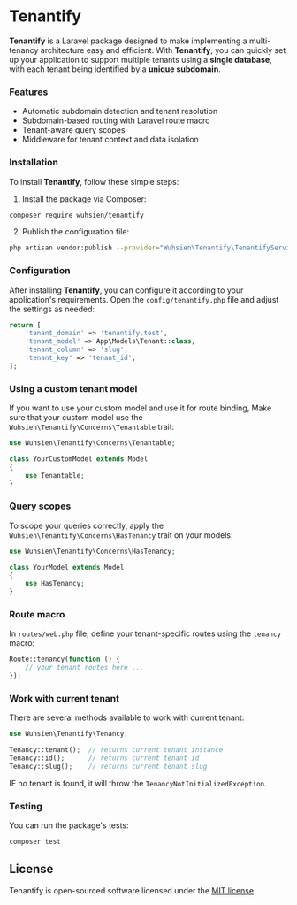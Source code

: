 # Tenantify

**Tenantify** is a Laravel package designed to make implementing a multi-tenancy architecture easy and efficient. With **Tenantify**, you can quickly set up your application to support multiple tenants using a **single database**, with each tenant being identified by a **unique subdomain**.

### Features

* Automatic subdomain detection and tenant resolution
* Subdomain-based routing with Laravel route macro
* Tenant-aware query scopes
* Middleware for tenant context and data isolation

### Installation

To install **Tenantify**, follow these simple steps:

1. Install the package via Composer:

```bash
composer require wuhsien/tenantify
```

2. Publish the configuration file:

```bash
php artisan vendor:publish --provider="Wuhsien\Tenantify\TenantifyServiceProvider" --tag="config"
```

### Configuration

After installing **Tenantify**, you can configure it according to your application's requirements. Open the `config/tenantify.php` file and adjust the settings as needed:

```php
return [
    'tenant_domain' => 'tenantify.test',
    'tenant_model' => App\Models\Tenant::class,
    'tenant_column' => 'slug',
	'tenant_key' => 'tenant_id',
];
```

### Using a custom tenant model

If you want to use your custom model and use it for route binding, Make sure that your custom model use the `Wuhsien\Tenantify\Concerns\Tenantable` trait:

```php
use Wuhsien\Tenantify\Concerns\Tenantable;

class YourCustomModel extends Model
{
	use Tenantable;
}
```

### Query scopes 

To scope your queries correctly, apply the `Wuhsien\Tenantify\Concerns\HasTenancy` trait on your models:

```php
use Wuhsien\Tenantify\Concerns\HasTenancy;

class YourModel extends Model
{
	use HasTenancy;
}
```

### Route macro

In `routes/web.php` file, define your tenant-specific routes using the `tenancy` macro:

```php
Route::tenancy(function () {
    // your tenant routes here ...
});
```

### Work with current tenant

There are several methods available to work with current tenant:

```php
use Wuhsien\Tenantify\Tenancy;

Tenancy::tenant();  // returns current tenant instance
Tenancy::id();      // returns current tenant id
Tenancy::slug();    // returns current tenant slug
```

IF no tenant is found, it will throw the `TenancyNotInitializedException`.

### Testing 

You can run the package's tests:

```bash
composer test
```

## License

Tenantify is open-sourced software licensed under the [MIT license](LICENSE.md).
